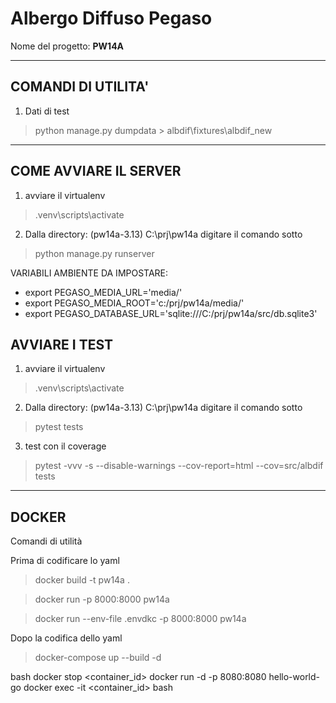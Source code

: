 # Albergo Diffuso Pegaso

Nome del progetto: **PW14A** 

---

## COMANDI DI UTILITA'

1. Dati di test
> python manage.py dumpdata > albdif\fixtures\albdif_new

---

## COME AVVIARE IL SERVER

1. avviare il virtualenv
> .venv\scripts\activate
2. Dalla directory: (pw14a-3.13) C:\prj\pw14a digitare il comando sotto
>python manage.py runserver

VARIABILI AMBIENTE DA IMPOSTARE:
- export PEGASO_MEDIA_URL='media/'
- export PEGASO_MEDIA_ROOT='c:/prj/pw14a/media/'
- export PEGASO_DATABASE_URL='sqlite:///C:/prj/pw14a/src/db.sqlite3'

## AVVIARE I TEST

1. avviare il virtualenv
> .venv\scripts\activate
2. Dalla directory: (pw14a-3.13) C:\prj\pw14a digitare il comando sotto
> pytest tests
3. test con il coverage
> pytest -vvv -s --disable-warnings --cov-report=html --cov=src/albdif tests

---

## DOCKER

Comandi di utilità

Prima di codificare lo yaml
> docker build -t pw14a .

> docker run -p 8000:8000 pw14a

> docker run --env-file .envdkc -p 8000:8000 pw14a

Dopo la codifica dello yaml
> docker-compose up --build -d

bash
docker stop <container_id>
docker run -d -p 8080:8080 hello-world-go
docker exec -it <container_id> bash
 